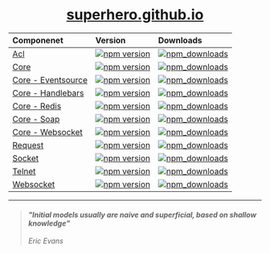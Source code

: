 
<h1 align="center">
  <a href="https://superhero.github.io">superhero.github.io</a>
</h1>

| Componenet         | Version | Downloads |
| :----------------- | :------ | :-------- |
| [Acl](https://github.com/superhero/js.acl) | [![npm version](https://badge.fury.io/js/%40superhero%2Facl.svg)](https://badge.fury.io/js/%40superhero%2Facl) | [![npm_downloads](https://img.shields.io/npm/dm/%40superhero%2Facl.svg)](https://npmcharts.com/compare/%40superhero%2Facl)|
| [Core](https://github.com/superhero/js.core) | [![npm version](https://badge.fury.io/js/superhero.svg)](https://badge.fury.io/js/superhero)| [![npm_downloads](https://img.shields.io/npm/dm/superhero.svg)](https://npmcharts.com/compare/superhero)|
| [Core - Eventsource](https://github.com/superhero/js.eventsource/tree/master) | [![npm version](https://badge.fury.io/js/%40superhero%2Fcore.eventsource.svg)](https://badge.fury.io/js/%40superhero%2Fcore.eventsource)| [![npm_downloads](https://img.shields.io/npm/dm/%40superhero%2Fcore.eventsource.svg)](https://npmcharts.com/compare/%40superhero%2Fcore.eventsource)|
| [Core - Handlebars](https://github.com/superhero/js.core.handlebars) | [![npm version](https://badge.fury.io/js/%40superhero%2Fcore.handlebars.svg)](https://badge.fury.io/js/%40superhero%2Fcore.handlebars)| [![npm_downloads](https://img.shields.io/npm/dm/%40superhero%2Fcore.handlebars.svg)](https://npmcharts.com/compare/%40superhero%2Fcore.handlebars)|
| [Core - Redis](https://github.com/superhero/js.core.redis) | [![npm version](https://badge.fury.io/js/%40superhero%2Fcore.redis.svg)](https://badge.fury.io/js/%40superhero%2Fcore.redis)| [![npm_downloads](https://img.shields.io/npm/dm/%40superhero%2Fcore.svg)](https://npmcharts.com/compare/%40superhero%2Fcore)|
| [Core - Soap](https://github.com/superhero/js.core.soap) | [![npm version](https://badge.fury.io/js/%40superhero%2Fcore.soap.svg)](https://badge.fury.io/js/%40superhero%2Fcore.soap)| [![npm_downloads](https://img.shields.io/npm/dm/%40superhero%2Fcore.soap.svg)](https://npmcharts.com/compare/%40superhero%2Fcore.soap)|
| [Core - Websocket](https://github.com/superhero/js.core.websocket) | [![npm version](https://badge.fury.io/js/%40superhero%2Fcore.websocket.svg)](https://badge.fury.io/js/%40superhero%2Fcore.websocket)| [![npm_downloads](https://img.shields.io/npm/dm/%40superhero%2Fcore.websocket.svg)](https://npmcharts.com/compare/%40superhero%2Fcore.websocket)|
| [Request](https://github.com/superhero/js.request) | [![npm version](https://badge.fury.io/js/%40superhero%2Frequest.svg)](https://badge.fury.io/js/%40superhero%2Frequest)| [![npm_downloads](https://img.shields.io/npm/dm/%40superhero%2Frequest.svg)](https://npmcharts.com/compare/%40superhero%2Frequest)|
| [Socket](https://github.com/superhero/js.socket) | [![npm version](https://badge.fury.io/js/%40superhero%2Fsocket.svg)](https://badge.fury.io/js/%40superhero%2Fsocket)| [![npm_downloads](https://img.shields.io/npm/dm/%40superhero%2Fsocket.svg)](https://npmcharts.com/compare/%40superhero%2Fsocket)|
| [Telnet](https://github.com/superhero/js.telnet) | [![npm version](https://badge.fury.io/js/%40superhero%2Ftelnet.svg)](https://badge.fury.io/js/%40superhero%2Ftelnet)| [![npm_downloads](https://img.shields.io/npm/dm/%40superhero%2Ftelnet.svg)](https://npmcharts.com/compare/%40superhero%2Ftelnet)|
| [Websocket](https://github.com/superhero/js.websocket) | [![npm version](https://badge.fury.io/js/%40superhero%2Fwebsocket.svg)](https://badge.fury.io/js/%40superhero%2Fwebsocket)| [![npm_downloads](https://img.shields.io/npm/dm/%40superhero%2Fwebsocket.svg)](https://npmcharts.com/compare/%40superhero%2Fwebsocket)|

---

> #### *"Initial models usually are naive and superficial, based on shallow knowledge"*
> *Eric Evans*
